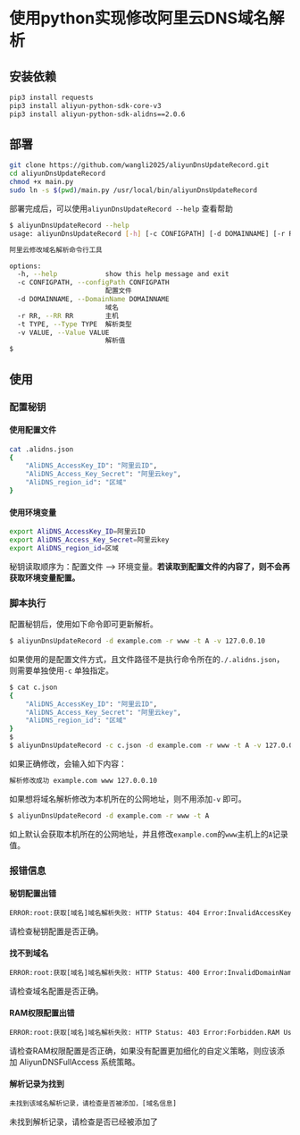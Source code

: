 # 使用python实现修改阿里云DNS域名解析


## 安装依赖

```bash
pip3 install requests
pip3 install aliyun-python-sdk-core-v3
pip3 install aliyun-python-sdk-alidns==2.0.6
```



## 部署

```bash
git clone https://github.com/wangli2025/aliyunDnsUpdateRecord.git
cd aliyunDnsUpdateRecord
chmod +x main.py
sudo ln -s $(pwd)/main.py /usr/local/bin/aliyunDnsUpdateRecord
```



部署完成后，可以使用`aliyunDnsUpdateRecord --help` 查看帮助

```bash
$ aliyunDnsUpdateRecord --help
usage: aliyunDnsUpdateRecord [-h] [-c CONFIGPATH] [-d DOMAINNAME] [-r RR] [-t TYPE] [-v VALUE]

阿里云修改域名解析命令行工具

options:
  -h, --help            show this help message and exit
  -c CONFIGPATH, --configPath CONFIGPATH
                        配置文件
  -d DOMAINNAME, --DomainName DOMAINNAME
                        域名
  -r RR, --RR RR        主机
  -t TYPE, --Type TYPE  解析类型
  -v VALUE, --Value VALUE
                        解析值
$ 
```



## 使用

### 配置秘钥

#### 使用配置文件

```bash
cat .alidns.json
{
    "AliDNS_AccessKey_ID": "阿里云ID",
    "AliDNS_Access_Key_Secret": "阿里云key",
    "AliDNS_region_id": "区域"
}
```



#### 使用环境变量

```bash
export AliDNS_AccessKey_ID=阿里云ID
export AliDNS_Access_Key_Secret=阿里云key
export AliDNS_region_id=区域
```



秘钥读取顺序为：配置文件 --> 环境变量。**若读取到配置文件的内容了，则不会再获取环境变量配置。**



### 脚本执行



配置秘钥后，使用如下命令即可更新解析。

```bash
$ aliyunDnsUpdateRecord -d example.com -r www -t A -v 127.0.0.10
```





如果使用的是配置文件方式，且文件路径不是执行命令所在的`./.alidns.json`，则需要单独使用`-c` 单独指定。

```bash
$ cat c.json 
{
    "AliDNS_AccessKey_ID": "阿里云ID",
    "AliDNS_Access_Key_Secret": "阿里云key",
    "AliDNS_region_id": "区域"
}
$ 
$ aliyunDnsUpdateRecord -c c.json -d example.com -r www -t A -v 127.0.0.10
```



如果正确修改，会输入如下内容：

```bash
解析修改成功 example.com www 127.0.0.10
```



如果想将域名解析修改为本机所在的公网地址，则不用添加`-v` 即可。

```bash
$ aliyunDnsUpdateRecord -d example.com -r www -t A
```

如上默认会获取本机所在的公网地址，并且修改`example.com`的`www`主机上的`A`记录值。



### 报错信息

#### 秘钥配置出错

```bash
ERROR:root:获取[域名]域名解析失败: HTTP Status: 404 Error:InvalidAccessKeyId.NotFound Specified access key is not found. 
```



请检查秘钥配置是否正确。



#### 找不到域名

```bash
ERROR:root:获取[域名]域名解析失败: HTTP Status: 400 Error:InvalidDomainName.NoExist The specified domain name does not exist. Refresh the page and try again.
```



请检查域名配置是否正确。



#### RAM权限配置出错

```bash
ERROR:root:获取[域名]域名解析失败: HTTP Status: 403 Error:Forbidden.RAM User not authorized to operate on the specified resource, or this API doesn't support RAM. 
```



请检查RAM权限配置是否正确，如果没有配置更加细化的自定义策略，则应该添加 AliyunDNSFullAccess 系统策略。

#### 解析记录为找到

```bash
未找到该域名解析记录，请检查是否被添加，[域名信息]
```



未找到解析记录，请检查是否已经被添加了











